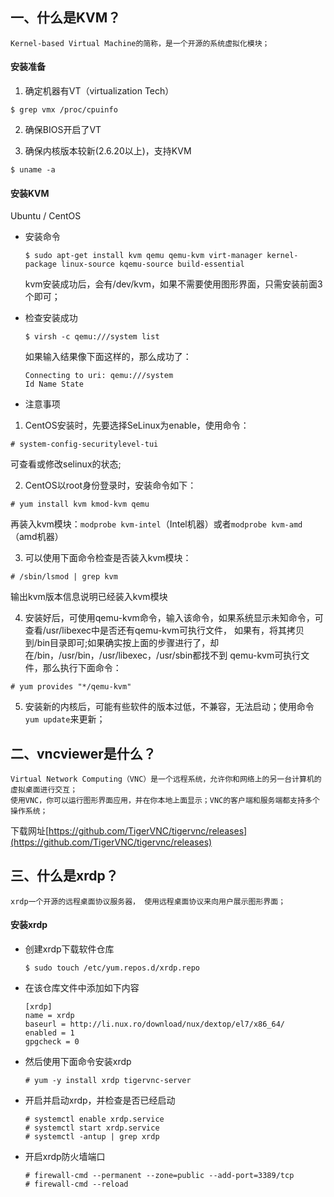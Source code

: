 一、什么是KVM？
----

```
Kernel-based Virtual Machine的简称，是一个开源的系统虚拟化模块；
```

#### 安装准备

1. 确定机器有VT（virtualization Tech）

```
$ grep vmx /proc/cpuinfo
```

2. 确保BIOS开启了VT

3. 确保内核版本较新(2.6.20以上)，支持KVM
```
$ uname -a
```

#### 安装KVM

Ubuntu / CentOS

- 安装命令
    ```
    $ sudo apt-get install kvm qemu qemu-kvm virt-manager kernel-package linux-source kqemu-source build-essential
    ```
    kvm安装成功后，会有/dev/kvm，如果不需要使用图形界面，只需安装前面3个即可；

- 检查安装成功
    ```
    $ virsh -c qemu:///system list
    ```
    如果输入结果像下面这样的，那么成功了：
    ```
    Connecting to uri: qemu:///system
    Id Name State
    ```

- 注意事项

1. CentOS安装时，先要选择SeLinux为enable，使用命令：
```
# system-config-securitylevel-tui
```
可查看或修改selinux的状态;

2. CentOS以root身份登录时，安装命令如下：
```
# yum install kvm kmod-kvm qemu
```
再装入kvm模块：`modprobe kvm-intel`（Intel机器）或者`modprobe kvm-amd`（amd机器）

3. 可以使用下面命令检查是否装入kvm模块：
```
# /sbin/lsmod | grep kvm
``` 
输出kvm版本信息说明已经装入kvm模块

4. 安装好后，可使用qemu-kvm命令，输入该命令，如果系统显示未知命令，可查看/usr/libexec中是否还有qemu-kvm可执行文件，
如果有，将其拷贝到/bin目录即可;如果确实按上面的步骤进行了，却在/bin，/usr/bin，/usr/libexec，/usr/sbin都找不到
qemu-kvm可执行文件，那么执行下面命令：
```
# yum provides "*/qemu-kvm"
```

5. 安装新的内核后，可能有些软件的版本过低，不兼容，无法启动；使用命令`yum update`来更新；


二、vncviewer是什么？
----

```
Virtual Network Computing（VNC）是一个远程系统，允许你和网络上的另一台计算机的虚拟桌面进行交互；
使用VNC，你可以运行图形界面应用，并在你本地上面显示；VNC的客户端和服务端都支持多个操作系统；
```
下载网址[https://github.com/TigerVNC/tigervnc/releases](https://github.com/TigerVNC/tigervnc/releases)



三、什么是xrdp？
----

```
xrdp一个开源的远程桌面协议服务器， 使用远程桌面协议来向用户展示图形界面；
```

#### 安装xrdp

- 创建xrdp下载软件仓库
    ```
    $ sudo touch /etc/yum.repos.d/xrdp.repo
    ```

- 在该仓库文件中添加如下内容
    ```
    [xrdp]
    name = xrdp
    baseurl = http://li.nux.ro/download/nux/dextop/el7/x86_64/
    enabled = 1
    gpgcheck = 0
    ```

- 然后使用下面命令安装xrdp
    ```
    # yum -y install xrdp tigervnc-server
    ```

- 开启并启动xrdp，并检查是否已经启动
    ```
    # systemctl enable xrdp.service
    # systemctl start xrdp.service
    # systemctl -antup | grep xrdp
    ```

- 开启xrdp防火墙端口
    ```
    # firewall-cmd --permanent --zone=public --add-port=3389/tcp
    # firewall-cmd --reload
    ```
